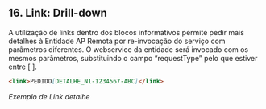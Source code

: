 ## 16.	Link: Drill-down

A utilização de links dentro dos blocos informativos permite pedir mais detalhes à Entidade AP Remota por re-invocação do serviço com parâmetros diferentes. O webservice da entidade será invocado com os mesmos parâmetros, substituindo o campo “requestType” pelo que estiver entre [   ].

```markdown
<link>PEDIDO[DETALHE_N1-1234567-ABC]</link>
```
*Exemplo de Link detalhe*